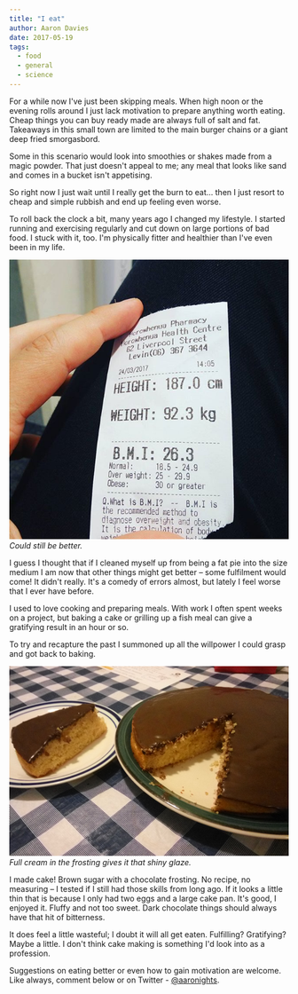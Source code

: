 ```yaml
---
title: "I eat"
author: Aaron Davies
date: 2017-05-19
tags:
  - food
  - general
  - science
---
```


For a while now I've just been skipping meals. When high noon or the evening rolls around I just lack motivation to prepare anything worth eating. Cheap things you can buy ready made are always full of salt and fat. Takeaways in this small town are limited to the main burger chains or a giant deep fried smorgasbord.

Some in this scenario would look into smoothies or shakes made from a magic powder. That just doesn't appeal to me; any meal that looks like sand and comes in a bucket isn't appetising.

So right now I just wait until I really get the burn to eat… then I just resort to cheap and simple rubbish and end up feeling even worse.

To roll back the clock a bit, many years ago I changed my lifestyle. I started running and exercising regularly and cut down on large portions of bad food. I stuck with it, too. I'm physically fitter and healthier than I've even been in my life.

[![Could still be better.](/media/images/blog/bmi.jpg)](/media/images/blog/bmi.jpg)
_Could still be better._

I guess I thought that if I cleaned myself up from being a fat pie into the size medium I am now that other things might get better – some fulfilment would come! It didn't really. It's a comedy of errors almost, but lately I feel worse that I ever have before.

I used to love cooking and preparing meals. With work I often spent weeks on a project, but baking a cake or grilling up a fish meal can give a gratifying result in an hour or so.

To try and recapture the past I summoned up all the willpower I could grasp and got back to baking.

[![Full cream in the frosting gives it that shiny glaze.](/media/images/blog/cake.jpg)](/media/images/blog/cake.jpg)
_Full cream in the frosting gives it that shiny glaze._

I made cake! Brown sugar with a chocolate frosting. No recipe, no measuring – I tested if I still had those skills from long ago. If it looks a little thin that is because I only had two eggs and a large cake pan. It's good, I enjoyed it. Fluffy and not too sweet. Dark chocolate things should always have that hit of bitterness.

It does feel a little wasteful; I doubt it will all get eaten. Fulfilling? Gratifying? Maybe a little. I don't think cake making is something I'd look into as a profession.

Suggestions on eating better or even how to gain motivation are welcome. Like always, comment below or on Twitter - [@aaronights](http://twitter.com/aaronights).
